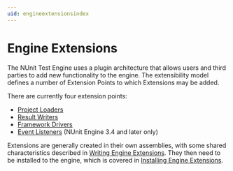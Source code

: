 ```yaml
---
uid: engineextensionsindex
---
```


# Engine Extensions

The NUnit Test Engine uses a plugin architecture that allows users and third parties to add new functionality to the engine. The extensibility model defines a number of Extension Points to which Extensions may be added.

There are currently four extension points:

* [Project Loaders](Project-Loaders.md)
* [Result Writers](Result-Writers.md)
* [Framework Drivers](Framework-Drivers.md)
* [Event Listeners](Event-Listeners.md) (NUnit Engine 3.4 and later only)

Extensions are generally created in their own assemblies, with some shared characteristics described in [Writing Engine Extensions](xref:writingengineextensions). They then need to be installed to the engine, which is covered in [Installing Engine Extensions](xref:installingextensions).
